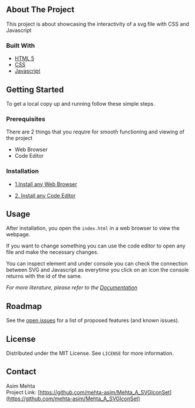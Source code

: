 ## About The Project

This project is about showcasing the interactivity of a svg file with CSS and Javascript

### Built With

* [HTML 5](https://www.w3.org/TR/2008/WD-html5-20080122/)
* [CSS](https://www.w3.org/Style/CSS/Overview.en.html)
* [Javascript](https://www.w3schools.com/js/DEFAULT.asp)

<!-- GETTING STARTED -->
## Getting Started

To get a local copy up and running follow these simple steps.

### Prerequisites

There are 2 things that you require for smooth functioning and viewing of the project<br>
<ul>
  <li>Web Browser</li>
  <li>Code Editor</li>
</ul>

### Installation

* [1.Install any Web Browser](https://www.google.com/search?q=download-web-browser)

* [2. Install any Code Editor](https://www.google.com/search?q=download-code-editor)

<!-- USAGE EXAMPLES -->
## Usage

After installation, you open the <code>index.html</code> in a web browser to view the webpage.

If you want to change something you can use the code editor to open any file and make the necessary changes.

You can inspect element and under console you can check the connection between SVG and Javascript as everytime you click on an icon the console returns with the id of the same.

_For more literature, please refer to the [Documentation](https://www.w3schools.com/html/html_editors.asp)_

<!-- ROADMAP -->
## Roadmap

See the [open issues](https://github.com/mehta-asim/Mehta_A_SVGIconSet/issues) for a list of proposed features (and known issues).

<!-- LICENSE -->
## License

Distributed under the MIT License. See `LICENSE` for more information.

<!-- CONTACT -->
## Contact
Asim Mehta<br>
Project Link: [https://github.com/mehta-asim/Mehta_A_SVGIconSet](https://github.com/mehta-asim/Mehta_A_SVGIconSet)
